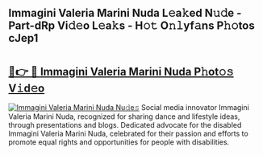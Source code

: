## Immagini Valeria Marini Nuda L𝚎a𝚔ed N𝚞𝚍e - Part-dRp Vi𝚍𝚎o L𝚎a𝚔s - H𝚘𝚝 O𝚗𝚕yf𝚊ns P𝚑𝚘tos cJep1

# <h2><a href="http://kf82dt.oniu.top/?m=Immagini+Valeria+Marini+Nuda">🔗👉 🔴 Immagini Valeria Marini Nuda P𝚑ot𝚘𝚜 V𝚒d𝚎o</a></h2>

[![Immagini Valeria Marini Nuda Nu𝚍e𝚜](https://i.imgur.com/0qMVB7G.gif)](http://kf82dt.oniu.top/?m=Immagini+Valeria+Marini+Nuda)
Social media innovator Immagini Valeria Marini Nuda, recognized for sharing dance and lifestyle ideas, through presentations and blogs. Dedicated advocate for the disabled Immagini Valeria Marini Nuda, celebrated for their passion and efforts to promote equal rights and opportunities for people with disabilities.  
